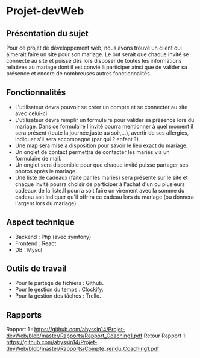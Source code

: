# Projet-devWeb

## Présentation du sujet
Pour ce projet de développement web, nous avons trouvé un client qui aimerait faire un site pour son mariage. Le but serait que chaque invité se connecte au site et puisse dès lors disposer de toutes les informations relatives au mariage dont il est convié à participer ainsi que de valider sa présence et encore de nombreuses autres fonctionnalités.

 ## Fonctionnalités
 - L'utilisateur devra pouvoir se créer un compte et se connecter au site avec celui-ci.
 - L'utilisateur devra remplir un formulaire pour valider sa présence lors du mariage. Dans ce formulaire l'invité pourra mentionner à quel moment il sera présent (toute la journée,juste au soir,...), avertir de ses allergies, indiquer s'il sera accompagné (par qui ? enfant ?)
 - Une map sera mise à disposition pour savoir le lieu exact du mariage.
 - Un onglet de contact permettra de contacter les mariés via un formulaire de mail.
 - Un onglet sera disponible pour que chaque invité puisse partager ses photos après le mariage.
 - Une liste de cadeaux (faite par les mariés) sera présente sur le site et chaque invité pourra choisir de participer à l'achat d'un ou      plusieurs cadeaux de la liste.Il pourra soit faire un virement avec la somme du cadeau soit indiquer qu'il offrira ce cadeau lors du        mariage (ou donnera l'argent lors du mariage).
  
  ## Aspect technique
  - Backend : Php (avec symfony)
  - Frontend : React
  - DB : Mysql
  
  ## Outils de travail
  - Pour le partage de fichiers : Github.
  - Pour le gestion du temps : Clockify.
  - Pour la gestion des tâches : Trello.
  
  ## Rapports 
   Rapport 1 : https://github.com/abyssin14/Projet-devWeb/blob/master/Rapports/Rapport_Coaching1.pdf 
   Retour Rapport 1: https://github.com/abyssin14/Projet-devWeb/blob/master/Rapports/Compte_rendu_Coaching1.pdf 
   

